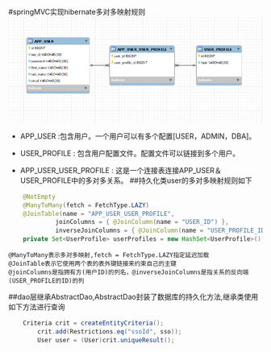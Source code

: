 #springMVC实现hibernate多对多映射规则
![many to many](/08.hibernateManyToManyCRUD/manytomany.png)
- APP_USER :包含用户。一个用户可以有多个配置[USER，ADMIN，DBA]。

- USER_PROFILE : 包含用户配置文件。配置文件可以链接到多个用户。

- APP_USER_USER_PROFILE : 这是一个连接表连接APP_USER＆USER_PROFILE中的多对多关系。
##持久化类user的多对多映射规则如下
```java
	@NotEmpty
	@ManyToMany(fetch = FetchType.LAZY)
	@JoinTable(name = "APP_USER_USER_PROFILE", 
             joinColumns = { @JoinColumn(name = "USER_ID") }, 
             inverseJoinColumns = { @JoinColumn(name = "USER_PROFILE_ID") })
	private Set<UserProfile> userProfiles = new HashSet<UserProfile>();
```
    @ManyToMany表示多对多映射,fetch = FetchType.LAZY指定延迟加载
    @JoinTable表示它使用两个表的表外键链接来约束自己的主键
    @joinColumns是指拥有方(用户ID)的列名，@inverseJoinColumns是指关系的反向端(USER_PROFILE的ID)的列

##dao层继承AbstractDao,AbstractDao封装了数据库的持久化方法,继承类使用如下方法进行查询
```java
    Criteria crit = createEntityCriteria();
		crit.add(Restrictions.eq("ssoId", sso));
		User user = (User)crit.uniqueResult();
```
